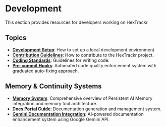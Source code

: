 # Development

This section provides resources for developers working on HexTrackr.

## Topics

- **[Development Setup](development-setup.md)**: How to set up a local development environment.
- **[Contribution Guidelines](contributing.md)**: How to contribute to the HexTrackr project.
- **[Coding Standards](coding-standards.md)**: Guidelines for writing code.
- **[Pre-commit Hooks](pre-commit-hooks.md)**: Automated code quality enforcement system with graduated auto-fixing approach.

## Memory & Continuity Systems

- **[Memory System](memory-system.md)**: Comprehensive overview of Persistent AI Memory integration and memory tool architecture.
- **[Docs Portal Guide](docs-portal-guide.md)**: Documentation generation and management system.
- **[Gemini Documentation Integration](gemini-docs-integration.md)**: AI-powered documentation enhancement system using Google Gemini API.
